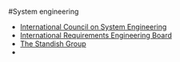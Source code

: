 #System engineering

 * [International Council on System Engineering](http://www.incose.org/)
 * [International Requirements Engineering Board](http://www.ireb.org/en/home.html)
 * [The Standish Group](http://blog.standishgroup.com)
 *
